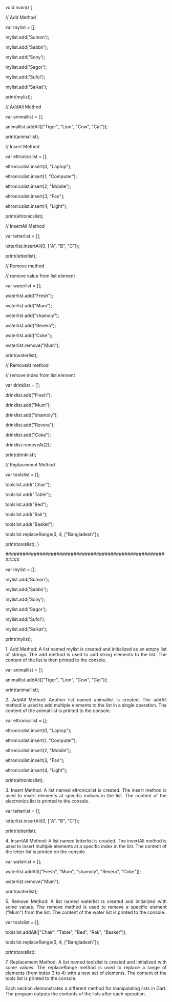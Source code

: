 void main() {

// Add Method

var mylist = <String>[];

mylist.add('Sumon');

mylist.add('Sabbir');

mylist.add('Sony');

mylist.add('Sagor');

mylist.add('Sufol');

mylist.add('Saikat');

print(mylist);

// AddAll Method

var animallist = <String>[];

animallist.addAll(["Tiger", "Lion", "Cow", "Cat"]);

print(animallist);

// Insert Method

var eltronicslist = <String>[];

eltronicslist.insert(0, "Laptop");

eltronicslist.insert(1, "Computer");

eltronicslist.insert(2, "Mobile");

eltronicslist.insert(3, "Fan");

eltronicslist.insert(4, "Light");

print(eltronicslist);

// InsertAll Method

var letterlist = <String>[];

letterlist.insertAll(0, ["A", "B", "C"]);

print(letterlist);

// Remove method

// remove value from list element

var waterlist = <String>[];

waterlist.add("Fresh");

waterlist.add("Mum");

waterlist.add("shamoly");

waterlist.add("Revera");

waterlist.add("Coke");

waterlist.remove("Mum");

print(waterlist);

// RemoveAt method

// remove index from list element

var drinklist = <String>[];

drinklist.add("Fresh");

drinklist.add("Mum");

drinklist.add("shamoly");

drinklist.add("Revera");

drinklist.add("Coke");

drinklist.removeAt(2);

print(drinklist);

// Replacement Method

var toolslist = <String>[];

toolslist.add("Chair");

toolslist.add("Table");

toolslist.add("Bed");

toolslist.add("Rak");

toolslist.add("Basket");

toolslist.replaceRange(3, 4, ["Bangladesh"]);

print(toolslist);
}







#############################################################


var mylist = <String>[];

mylist.add('Sumon');

mylist.add('Sabbir');

mylist.add('Sony');

mylist.add('Sagor');

mylist.add('Sufol');

mylist.add('Saikat');

print(mylist);

<p align="justify">
1. Add Method:
A list named mylist is created and initialized as an empty list of strings.
The add method is used to add string elements to the list.
The content of the list is then printed to the console.
</p>


var animallist = <String>[];

animallist.addAll(["Tiger", "Lion", "Cow", "Cat"]);

print(animallist);

<p align="justify">
2. AddAll Method:
Another list named animallist is created.
The addAll method is used to add multiple elements to the list in a single operation.
The content of the animal list is printed to the console.
</p>

   
var eltronicslist = <String>[];

eltronicslist.insert(0, "Laptop");

eltronicslist.insert(1, "Computer");

eltronicslist.insert(2, "Mobile");

eltronicslist.insert(3, "Fan");

eltronicslist.insert(4, "Light");

print(eltronicslist);

<p align="justify">
3. Insert Method:
A list named eltronicslist is created.
The insert method is used to insert elements at specific indices in the list.
The content of the electronics list is printed to the console.
</p>

   
var letterlist = <String>[];

letterlist.insertAll(0, ["A", "B", "C"]);

print(letterlist);

<p align="justify">
4. InsertAll Method:
A list named letterlist is created.
The insertAll method is used to insert multiple elements at a specific index in the list.
The content of the letter list is printed on the console.
</p>

   
var waterlist = <String>[];

waterlist.addAll(["Fresh", "Mum", "shamoly", "Revera", "Coke"]);

waterlist.remove("Mum");

print(waterlist);

<p align="justify">
5. Remove Method:
A list named waterlist is created and initialized with some values.
The remove method is used to remove a specific element ("Mum") from the list.
The content of the water list is printed to the console.
</p>

   
var toolslist = <String>[];

toolslist.addAll(["Chair", "Table", "Bed", "Rak", "Basket"]);

toolslist.replaceRange(3, 4, ["Bangladesh"]);

print(toolslist);

<p align="justify">
7. Replacement Method:
A list named toolslist is created and initialized with some values.
The replaceRange method is used to replace a range of elements (from index 3 to 4) with a new set of elements.
The content of the tools list is printed to the console.
</p>

<p align="justify">
Each section demonstrates a different method for manipulating lists in Dart. The program outputs the contents of the lists after each operation.
</p>
